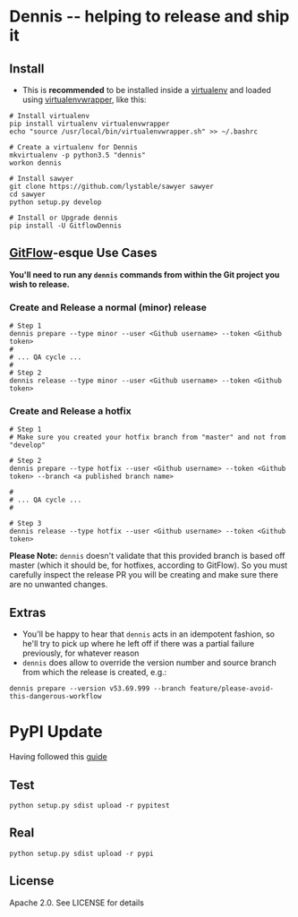 # Dennis -- helping to release and ship it

## Install

- This is **recommended** to be installed inside a [virtualenv](https://virtualenv.pypa.io/en/stable/installation/) and loaded using [virtualenvwrapper](http://virtualenvwrapper.readthedocs.io/en/latest/install.html#basic-installation), like this:
```
# Install virtualenv
pip install virtualenv virtualenvwrapper
echo "source /usr/local/bin/virtualenvwrapper.sh" >> ~/.bashrc

# Create a virtualenv for Dennis
mkvirtualenv -p python3.5 "dennis"
workon dennis

# Install sawyer
git clone https://github.com/lystable/sawyer sawyer
cd sawyer
python setup.py develop

# Install or Upgrade dennis
pip install -U GitflowDennis
```

## [GitFlow](https://www.atlassian.com/git/tutorials/comparing-workflows/feature-branch-workflow)-esque Use Cases

**You'll need to run any `dennis` commands from within the Git project you wish to release.**

### Create and Release a normal (minor) release
```
# Step 1
dennis prepare --type minor --user <Github username> --token <Github token>
#
# ... QA cycle ...
#
# Step 2
dennis release --type minor --user <Github username> --token <Github token>
```

### Create and Release a hotfix

```
# Step 1
# Make sure you created your hotfix branch from "master" and not from "develop"

# Step 2
dennis prepare --type hotfix --user <Github username> --token <Github token> --branch <a published branch name>

#
# ... QA cycle ...
#

# Step 3
dennis release --type hotfix --user <Github username> --token <Github token>
```

**Please Note:** `dennis` doesn't validate that this provided branch is based off master (which it should be, for hotfixes, according to GitFlow). So you must carefully inspect the release PR you will be creating and make sure there are no unwanted changes.

## Extras

- You'll be happy to hear that `dennis` acts in an idempotent fashion, so he'll try to pick up where he left off if there was a partial failure previously, for whatever reason
- `dennis` does allow to override the version number and source branch from which the release is created, e.g.:

```
dennis prepare --version v53.69.999 --branch feature/please-avoid-this-dangerous-workflow
```

# PyPI Update

Having followed this [guide](http://peterdowns.com/posts/first-time-with-pypi.html)

## Test

```
python setup.py sdist upload -r pypitest
```

## Real

```
python setup.py sdist upload -r pypi
```

## License

Apache 2.0. See LICENSE for details
